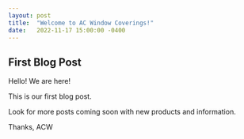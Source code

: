 ```yaml
---
layout: post
title:  "Welcome to AC Window Coverings!"
date:   2022-11-17 15:00:00 -0400
---
```

## First Blog Post
Hello! We are here!

This is our first blog post.

Look for more posts coming soon with new products and information.

Thanks,
ACW
